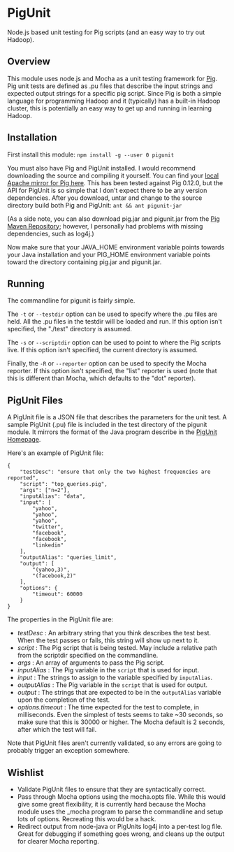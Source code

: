 PigUnit
=======

Node.js based unit testing for Pig scripts (and an easy way to try out Hadoop).

## Overview
This module uses node.js and Mocha as a unit testing framework for [Pig](http://pig.apache.org/). Pig unit tests are defined as .pu files that describe the input strings and expected output strings for a specific pig script. Since Pig is both a simple language for programming Hadoop and it (typically) has a built-in Hadoop cluster, this is potentially an easy way to get up and running in learning Hadoop.

## Installation

First install this module:
`npm install -g --user 0 pigunit`

You must also have Pig and PigUnit installed. I would recommend downloading the source and compiling it yourself. You can find your [local Apache mirror for Pig here](http://www.apache.org/dyn/closer.cgi/pig). This has been tested against Pig 0.12.0, but the API for PigUnit is so simple that I don't expect there to be any version dependencies. After you download, untar and change to the source directory build both Pig and PigUnit:
`ant && ant pigunit-jar`

(As a side note, you can also download pig.jar and pigunit.jar from the [Pig Maven Repository](http://mvnrepository.com/artifact/org.apache.pig); however, I personally had problems with missing dependencies, such as log4j.)

Now make sure that your JAVA_HOME environment variable points towards your Java installation and your PIG_HOME environment variable points toward the directory containing pig.jar and pigunit.jar.

## Running

The commandline for pigunit is fairly simple. 

The `-t` or `--testdir` option can be used to specify where the .pu files are held. All the .pu files in the testdir will be loaded and run. If this option isn't specified, the "./test" directory is assumed.

The `-s` or `--scriptdir` option can be used to point to where the Pig scripts live. If this option isn't specified, the current directory is assumed.

Finally, the `-R` or `--reporter` option can be used to specify the Mocha reporter. If this option isn't specified, the "list" reporter is used (note that this is different than Mocha, which defaults to the "dot" reporter).

## PigUnit Files
A PigUnit file is a JSON file that describes the parameters for the unit test. A sample PigUnit (.pu) file is included in the test directory of the pigunit module. It mirrors the format of the Java program describe in the [PigUnit Homepage](http://pig.apache.org/docs/r0.8.1/pigunit.html).

Here's an example of PigUnit file:

    {
        "testDesc": "ensure that only the two highest frequencies are reported",
        "script": "top_queries.pig",
        "args": ["n=2"],
        "inputAlias": "data",
        "input": [
            "yahoo",
            "yahoo",
            "yahoo",
            "twitter",
            "facebook",
            "facebook",
            "linkedin"
        ],
        "outputAlias": "queries_limit",
        "output": [
            "(yahoo,3)",
            "(facebook,2)"
        ],
        "options": {
            "timeout": 60000
        }
    }

The properties in the PigUnit file are:

* *testDesc* : An arbitrary string that you think describes the test best. When the test passes or fails, this string will show up next to it.
* *script* : The Pig script that is being tested. May include a relative path from the scriptdir specified on the commandline.
* *args* : An array of arguments to pass the Pig script.
* *inputAlias* : The Pig variable in the `script` that is used for input.
* *input* : The strings to assign to the variable specified by `inputAlias`.
* *outputAlias* : The Pig variable in the `script` that is used for output.
* *output* : The strings that are expected to be in the `outputAlias` variable upon the completion of the test.
* *options.timeout* : The time expected for the test to complete, in milliseconds. Even the simplest of tests seems to take ~30 seconds, so make sure that this is 30000 or higher. The Mocha default is 2 seconds, after which the test will fail.

Note that PigUnit files aren't currently validated, so any errors are going to probably trigger an exception somewhere.

## Wishlist
* Validate PigUnit files to ensure that they are syntactically correct.
* Pass through Mocha options using the mocha.opts file. While this would give some great flexibility, it is currently hard because the Mocha module uses the _mocha program to parse the commandline and setup lots of options. Recreating this would be a hack.
* Redirect output from node-java or PigUnits log4j into a per-test log file. Great for debugging if something goes wrong, and cleans up the output for clearer Mocha reporting.